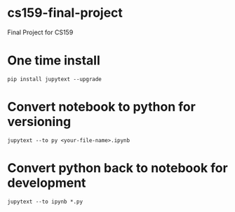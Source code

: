 # cs159-final-project
Final Project for CS159


# One time install 
`pip install jupytext --upgrade`

# Convert notebook to python for versioning
`jupytext --to py <your-file-name>.ipynb`
# Convert python back to notebook for development
`jupytext --to ipynb *.py`
